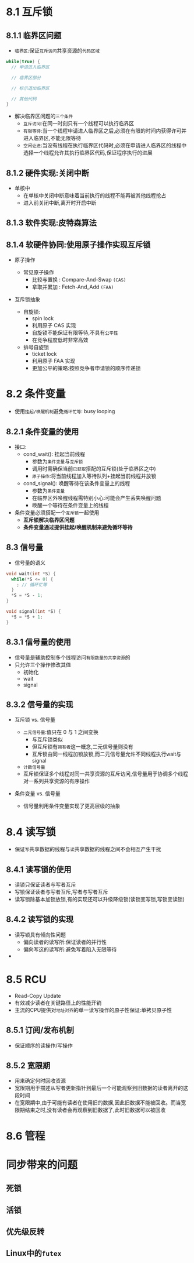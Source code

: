 # 8.1 互斥锁
## 8.1.1 临界区问题
- `临界区`:保证`互斥访问`共享资源的`代码区域`
```c
while(true) {
  // 申请进入临界区

  // 临界区部分

  // 标示退出临界区

  // 其他代码
}
```

- 解决临界区问题的`三个条件`
  - `互斥访问`:在同一时刻只有一个线程可以执行临界区
  - `有限等待`:当一个线程申请进人临界区之后,必须在有限的时间内获得许可并进入临界区,不能无限等待
  - `空闲让进`:当没有线程在执行临界区代码时,必须在申请进人临界区的线程中选择一个线程允许其执行临界区代码,保证程序执行的进展

## 8.1.2 硬件实现:关闭中断
- 单核中
  - 在单核中关闭中断意味着当前执行的线程不能再被其他线程抢占
  - 进入前关闭中断,离开时开启中断

## 8.1.3 软件实现:皮特森算法

## 8.1.4 软硬件协同:使用原子操作实现互斥锁
- 原子操作
  - 常见原子操作
    - 比较与置换 : Compare-And-Swap `(CAS)`
    - 拿取并累加 : Fetch-And_Add `(FAA)`

- 互斥锁抽象
  - 自旋锁:
    - spin lock
    - 利用原子 CAS 实现
    - 自旋锁不能保证有限等待,不具有`公平性`
    - 在竞争程度低时非常高效
  - 排号自旋锁
    - ticket lock
    - 利用原子 FAA 实现
    - 更加公平的策略:按照竞争者申请锁的顺序传递锁

# 8.2 条件变量
- 使用`挂起/唤醒机制`避免`循环忙等`: busy looping

## 8.2.1 条件变量的使用
- 接口:
  - cond_wait(): 挂起当前线程
    - 参数为`条件变量`与`互斥锁`
    - 调用时需确保当前`已获取`搭配的互斥锁(处于临界区之中)
    - `原子操作`:将当前线程加入等待队列+挂起当前线程并放锁
  - cond_signal(): 唤醒等待在该条件变量上的线程
    - 参数为`条件变量`
    - 在临界区外唤醒线程需特别小心:可能会产生丢失唤醒问题
    - 唤醒一个等待在条件变量上的线程
- 条件变量必须搭配一个`互斥锁`一起使用
  - **互斥锁解决临界区问题**
  - **条件变量通过提供挂起/唤醒机制来避免循环等待**

## 8.3 信号量
- 信号量的语义
```c
void wait(int *S) {
  while(*S <= 0) {
    ; // 循环忙等
  }
  *S = *S - 1;
}

void signal(int *S) {
  *S = *S + 1;
}
```

## 8.3.1 信号量的使用
- 信号量是辅助控制多个线程访问`有限数量的共享资源`的
- 只允许三个操作修改其值
  - 初始化
  - wait
  - signal

## 8.3.2 信号量的实现
- 互斥锁 vs. 信号量
  - `二元信号量`:值只在 0 与 1 之间变换
    - 与互斥锁类似
    - 但互斥锁有`拥有者`这一概念,二元信号量则没有
    - 互斥锁由同一线程加锁放锁,而二元信号量允许不同线程执行wait与signal
  - `计数信号量`
  - 互斥锁保证多个线程对同一共享资源的互斥访问,信号量用于协调多个线程对一系列共享资源的有序操作

- 条件变量 vs. 信号量
  - 信号量利用条件变量实现了更高层级的抽象

# 8.4 读写锁
- 保证`写`共享数据的线程与`读`共享数据的线程之间不会相互产生干扰     

## 8.4.1 读写锁的使用
- 读锁只保证读者与写者互斥
- 写锁保证读者与写者互斥,写者与写者互斥
- 读写锁除基本加锁放锁,有的实现还可以升级降级锁(读锁变写锁,写锁变读锁)

## 8.4.2 读写锁的实现
- 读写锁具有倾向性问题
  - 偏向读者的读写所:保证读者的并行性
  - 偏向写这的读写所:避免写着陷入无限等待
- 

# 8.5 RCU
- Read-Copy Update
- 有效减少读者在关键路径上的性能开销
- 主流的CPU提供对`地址对齐`的单一读写操作的原子性保证:单拷贝原子性

## 8.5.1 订阅/发布机制
- 保证顺序的读操作/写操作

## 8.5.2 宽限期
- 用来确定何时回收资源
- 宽限期用于描述从写者更新指针到最后一个可能观察到旧数据的读者离开的这段时间
- 在宽限期中,由于可能有读者在使用旧的数据,因此旧数据不能被回收。而当宽限期结束之时,没有读者会再观察到旧数据了,此时旧数据可以被回收

# 8.6 管程



# 同步带来的问题

## 死锁

## 活锁

## 优先级反转

## Linux中的`futex`


